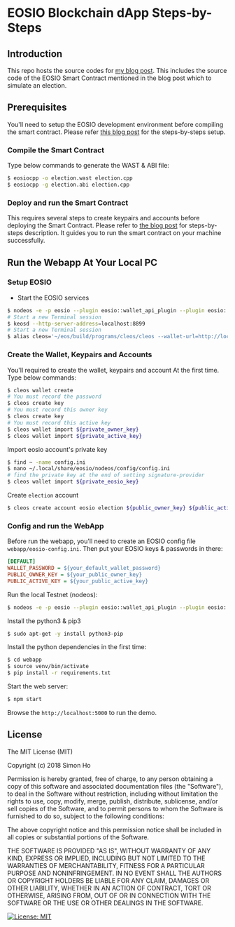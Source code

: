 # EOSIO Blockchain dApp Steps-by-Steps

## Introduction

This repo hosts the source codes for [my blog post](https://blog.simonho.net/eosio-dapp-blockchain-2/). This includes the source code of the EOSIO Smart Contract mentioned in the blog post which to simulate an election.

## Prerequisites

You'll need to setup the EOSIO development environment before compiling the smart contract. Please refer [this blog post](https://blog.simonho.net/eosio-dapp-blockchain-1/) for the steps-by-steps setup.

### Compile the Smart Contract

Type below commands to generate the WAST & ABI file:

```bash
$ eosiocpp -o election.wast election.cpp
$ eosiocpp -g election.abi election.cpp
```

### Deploy and run the Smart Contract

This requires several steps to create keypairs and accounts before deploying the Smart Contract. Please refer to [the blog post](https://blog.simonho.net/eosio-dapp-blockchain-2/) for steps-by-steps description. It guides you to run the smart contract on your machine successfully.

## Run the Webapp At Your Local PC

### Setup EOSIO

- Start the EOSIO services

```bash
$ nodeos -e -p eosio --plugin eosio::wallet_api_plugin --plugin eosio::chain_api_plugin --plugin eosio::history_api_plugin --access-control-allow-origin=* --contracts-console
# Start a new Terminal session
$ keosd --http-server-address=localhost:8899
# Start a new Terminal session
$ alias cleos='~/eos/build/programs/cleos/cleos --wallet-url=http://localhost:8899'
```

### Create the Wallet, Keypairs and Accounts

You'll required to create the wallet, keypairs and account At the first time. Type below commands:

```bash
$ cleos wallet create
# You must record the password
$ cleos create key
# You must record this owner key
$ cleos create key
# You must record this active key
$ cleos wallet import ${private_owner_key}
$ cleos wallet import ${private_active_key}
```

Import eosio account's private key

```bash
$ find ~ -name config.ini
$ nano ~/.local/share/eosio/nodeos/config/config.ini
# find the private key at the end of setting signature-provider
$ cleos wallet import ${private_eosio_key}
```

Create `election` account

```bash
$ cleos create account eosio election ${public_owner_key} ${public_active_key}
```


### Config and run the WebApp

Before run the webapp, you'll need to create an EOSIO config file `webapp/eosio-config.ini`. Then put your EOSIO keys & passwords in there:

```ini
[DEFAULT]
WALLET_PASSWORD = ${your_default_wallet_password}
PUBLIC_OWNER_KEY = ${your_public_owner_key}
PUBLIC_ACTIVE_KEY = ${your_public_active_key}
```

Run the local Testnet (nodeos):

```bash
$ nodeos -e -p eosio --plugin eosio::wallet_api_plugin --plugin eosio::chain_api_plugin --plugin eosio::history_api_plugin --access-control-allow-origin=* --contracts-console
```

Install the python3 & pip3

```bash
$ sudo apt-get -y install python3-pip
```

Install the python dependencies in the first time:

```bash
$ cd webapp
$ source venv/bin/activate
$ pip install -r requirements.txt
```

Start the web server:

```bash
$ npm start
```

Browse the `http://localhost:5000` to run the demo.


## License

The MIT License (MIT)

Copyright (c) 2018 Simon Ho

Permission is hereby granted, free of charge, to any person obtaining a copy of this software and associated documentation files (the "Software"), to deal in the Software without restriction, including without limitation the rights to use, copy, modify, merge, publish, distribute, sublicense, and/or sell copies of the Software, and to permit persons to whom the Software is furnished to do so, subject to the following conditions:

The above copyright notice and this permission notice shall be included in all copies or substantial portions of the Software.

THE SOFTWARE IS PROVIDED "AS IS", WITHOUT WARRANTY OF ANY KIND, EXPRESS OR IMPLIED, INCLUDING BUT NOT LIMITED TO THE WARRANTIES OF MERCHANTABILITY, FITNESS FOR A PARTICULAR PURPOSE AND NONINFRINGEMENT. IN NO EVENT SHALL THE AUTHORS OR COPYRIGHT HOLDERS BE LIABLE FOR ANY CLAIM, DAMAGES OR OTHER LIABILITY, WHETHER IN AN ACTION OF CONTRACT, TORT OR OTHERWISE, ARISING FROM, OUT OF OR IN CONNECTION WITH THE SOFTWARE OR THE USE OR OTHER DEALINGS IN THE SOFTWARE.

[![License: MIT](https://img.shields.io/badge/License-MIT-yellow.svg)](https://opensource.org/licenses/MIT)
